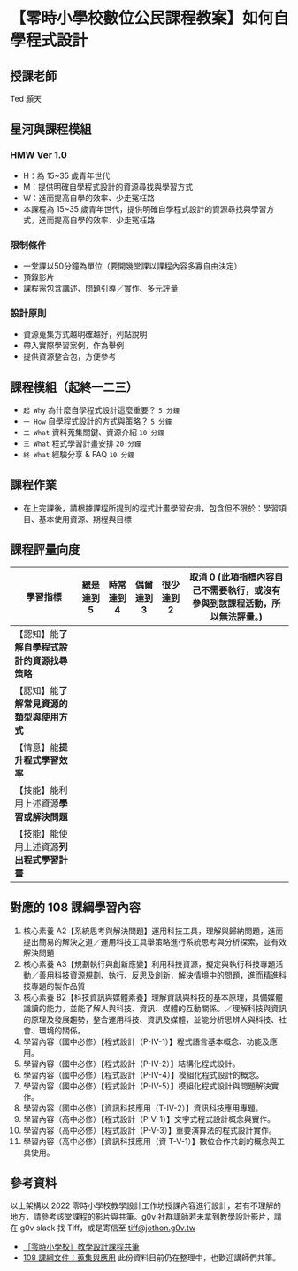 # 【零時小學校數位公民課程教案】如何自學程式設計

## 授課老師
Ted 顥天

## 星河與課程模組

### HMW Ver 1.0
- H：為 15~35 歲青年世代
- M：提供明確自學程式設計的資源尋找與學習方式
- W：進而提高自學的效率、少走冤枉路
- 本課程為 15~35 歲青年世代，提供明確自學程式設計的資源尋找與學習方式，進而提高自學的效率、少走冤枉路

### 限制條件
- 一堂課以50分鐘為單位（要開幾堂課以課程內容多寡自由決定）
- 預錄影片
- 課程需包含講述、問題引導／實作、多元評量

### 設計原則
- 資源蒐集方式越明確越好，列點說明
- 帶入實際學習案例，作為舉例
- 提供資源整合包，方便參考

## 課程模組（起終一二三）

- `起 Why` 為什麼自學程式設計這麼重要？ `5 分鐘`
- `一 How` 自學程式設計的方式與策略？ `5 分鐘`
- `二 What` 資料蒐集關鍵、資源介紹 `10 分鐘`
- `三 What` 程式學習計畫安排 `20 分鐘`
- `終 What` 經驗分享 & FAQ `10 分鐘`

## 課程作業

- 在上完課後，請根據課程所提到的程式計畫學習安排，包含但不限於：學習項目、基本使用資源、期程與目標

## 課程評量向度

| 學習指標                                     | 總是達到 5 | 時常達到 4 | 偶爾達到 3 | 很少達到 2 | 取消 0 (此項指標內容自己不需要執行，或沒有參與到該課程活動，所以無法評量。) |
| -------------------------------------------- | ---------- | ---------- | ---------- |---- |---- |
| 【認知】能**了解自學程式設計的資源找尋策略**   |    |     |
| 【認知】能**了解常見資源的類型與使用方式**   |   |    |
| 【情意】能**提升程式學習效率**  |  |   |
| 【技能】能利用上述資源**學習或解決問題**   |    |     |
| 【技能】能使用上述資源**列出程式學習計畫**   |    |     |

## 對應的 108 課綱學習內容

1. 核心素養 A2【系統思考與解決問題】運用科技工具，理解與歸納問題，進而提出簡易的解決之道／運用科技工具舉策略進行系統思考與分析探索，並有效解決問題
2. 核心素養 A3【規劃執行與創新應變】利用科技資源，擬定與執行科技專題活動／善用科技資源規劃、執行、反思及創新，解決情境中的問題，進而精進科技專題的製作品質
3. 核心素養 B2【科技資訊與媒體素養】理解資訊與科技的基本原理，具備媒體識讀的能力，並能了解人與科技、資訊、媒體的互動關係。／理解科技與資訊的原理及發展趨勢，整合運用科技、資訊及媒體，並能分析思辨人與科技、社會、環境的關係。
4. 學習內容（國中必修）【程式設計（P-IV-1）】程式語言基本概念、功能及應用。
5. 學習內容（國中必修）【程式設計（P-IV-2）】結構化程式設計。
6. 學習內容（國中必修）【程式設計（P-IV-4）】模組化程式設計的概念。
7. 學習內容（國中必修）【程式設計（P-IV-5）】模組化程式設計與問題解決實作。
8. 學習內容（國中必修）【資訊科技應用（T-IV-2）】資訊科技應用專題。
9. 學習內容（高中必修）【程式設計（P-V-1）】文字式程式設計概念與實作。
10. 學習內容（高中必修）【程式設計（P-V-3）】重要演算法的程式設計實作。
12. 學習內容（高中必修）【資訊科技應用（資 T-V-1）】數位合作共創的概念與工具使用。

## 參考資料

以上架構以 2022 零時小學校教學設計工作坊授課內容進行設計，若有不理解的地方，請參考該堂課程的影片與共筆。g0v 社群講師若未拿到教學設計影片，請在 g0v slack 找 Tiff，或是寄信至 tiff@jothon.g0v.tw
- [［零時小學校］教學設計課程共筆](https://g0v.hackmd.io/@jothon/ryRIGBVdc)
- [108 課綱文件：蒐集與應用](https://g0v.hackmd.io/@chewei/ByphxsX_q)
此份資料目前仍在整理中，也歡迎講師們共筆。